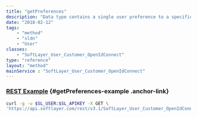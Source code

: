 ```yaml
---
title: "getPreferences"
description: "Data type contains a single user preference to a specific preference type."
date: "2018-02-12"
tags:
    - "method"
    - "sldn"
    - "User"
classes:
    - "SoftLayer_User_Customer_OpenIdConnect"
type: "reference"
layout: "method"
mainService : "SoftLayer_User_Customer_OpenIdConnect"
---
```


### [REST Example](#getPreferences-example) <a href="/article/rest/"><i class="fas fa-question"></i></a> {#getPreferences-example .anchor-link} 
```bash
curl -g -u $SL_USER:$SL_APIKEY -X GET \
'https://api.softlayer.com/rest/v3.1/SoftLayer_User_Customer_OpenIdConnect/{SoftLayer_User_Customer_OpenIdConnectID}/getPreferences'
```
